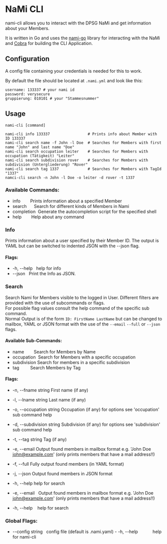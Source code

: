 # NaMi CLI

nami-cli allows you to interact with the DPSG NaMi and get information about your Members.

It is written in Go and uses the [nami-go](https://github.com/thisni1s/nami-go) library for interacting with the NaMi and [Cobra](https://github.com/spf13/cobra) for building the CLI Application. 

## Configuration

A config file containing your credentials is needed for this to work.

By default the file should be located at ```.nami.yml``` and look like this:
```
username: 133337 # your nami id
password: verysecure
gruppierung: 010101 # your "Stammesnummer"
```

## Usage
```
nami-cli [command]

nami-cli info 133337                 # Prints info about Member with ID 133337
nami-cli search name -f John -l Doe  # Searches for Members with first name "John" and last name "Doe"
nami-cli search occupation leiter    # Searches for Members with occupation (Tätigkeit) "Leiter"
nami-cli search subdivision rover    # Searches for Members with subdivision (Untergliederung) "Rover"
nami-cli search tag 1337             # Searches for Members with TagId "1337"
namci-cli search -n John -l Doe -o leiter -d rover -t 1337

```

### Available Commands:
- info        Prints information about a specified Member
- search      Search for different kinds of Members in Nami
- completion  Generate the autocompletion script for the specified shell
- help        Help about any command

### Info
Prints information about a user specified by their Member ID.
The output is YAML but can be switched to indented JSON with the --json flag.

#### Flags:
- -h, --help   help for info
- --json   Print the Info as JSON.

### Search
Search Nami for Members visible to the logged in User.
Different filters are provided with the use of subcommands or flags.  
For possible flag values consult the help command of the specific sub command.  
Normal Output is of the form ```ID: FirstName LastName``` but can be changed to mailbox, YAML or JSON format
with the use of the ```--email``` ```--full``` or ```--json``` flags.

#### Available Sub-Commands:
- name        Search for Members by Name
- occupation  Search for Members with a specific occupation
- subdivision Search for members in a specific subdivision
- tag         Search Members by Tag

#### Flags:
- -n, --fname string         First name (if any)
- -l, --lname string         Last name (if any)
- -o, --occupation string    Occupation (if any) for options see 'occupation' sub command help
- -d, --subdivision string   Subdivision (if any) for options see 'subdivision' sub command help
- -t, --tag string           Tag (if any)
- -e, --email                Output found members in mailbox format e.g. 'John Doe <john@example.com>' (only prints members that have a mail address!!) 
- -f, --full                 Fully output found members (in YAML format)
- -j, --json                 Output found members in JSON format
- -h, --help                 help for search



- -e, --email   Output found members in mailbox format e.g. 'John Doe <john@example.com>' (only prints members that have a mail address!!)  
- -h, --help    help for search

### Global Flags:
- --config string   config file (default is .nami.yaml)
- -h, --help            help for nami-cli





